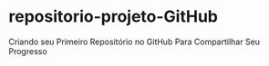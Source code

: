 # repositorio-projeto-GitHub
Criando seu Primeiro Repositório no GitHub Para Compartilhar Seu Progresso
